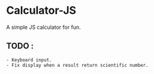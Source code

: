 # Calculator-JS

A simple JS calculator for fun.

TODO :
------

    - Keyboard input.
    - Fix display when a result return scientific number.